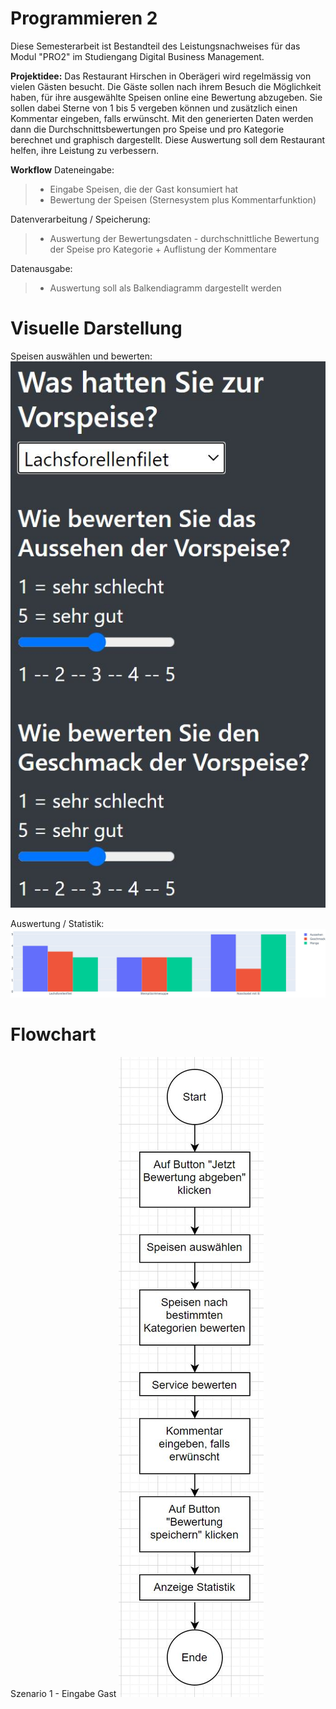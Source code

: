 # Programmieren 2

Diese Semesterarbeit ist Bestandteil des Leistungsnachweises für das Modul "PRO2" im Studiengang Digital Business Management. 

**Projektidee:**
Das Restaurant Hirschen in Oberägeri wird regelmässig von vielen Gästen besucht. Die Gäste sollen nach ihrem Besuch die Möglichkeit haben, für ihre ausgewählte Speisen online eine Bewertung abzugeben. Sie sollen dabei Sterne von 1 bis 5 vergeben können und zusätzlich einen Kommentar eingeben, falls erwünscht. Mit den generierten Daten werden dann die Durchschnittsbewertungen pro Speise und pro Kategorie berechnet und graphisch dargestellt. Diese Auswertung soll dem Restaurant helfen, ihre Leistung zu verbessern.

**Workflow**
Dateneingabe: 
> * Eingabe Speisen, die der Gast konsumiert hat
> * Bewertung der Speisen (Sternesystem plus Kommentarfunktion)
	
Datenverarbeitung / Speicherung:
> * Auswertung der Bewertungsdaten - durchschnittliche Bewertung der Speise pro Kategorie + Auflistung der Kommentare
	
Datenausgabe:
> * Auswertung soll als Balkendiagramm dargestellt werden

# Visuelle Darstellung
Speisen auswählen und bewerten:
![Bild1](Bild1.jpg)

Auswertung / Statistik:
![Bild2](Bild2.jpg)

# Flowchart
Szenario 1 - Eingabe Gast
![Flowchart](Flowchart.jpg)
